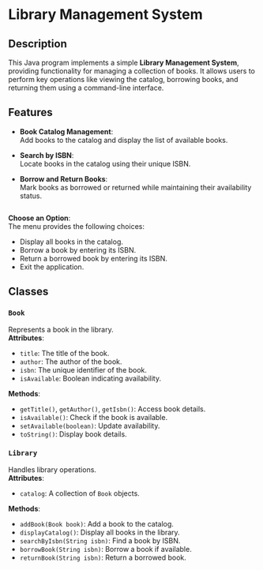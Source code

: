# Library Management System

## Description

This Java program implements a simple **Library Management System**, providing functionality for managing a collection of books. It allows users to perform key operations like viewing the catalog, borrowing books, and returning them using a command-line interface.

## Features

- **Book Catalog Management**:  
  Add books to the catalog and display the list of available books.

- **Search by ISBN**:  
  Locate books in the catalog using their unique ISBN.

- **Borrow and Return Books**:  
  Mark books as borrowed or returned while maintaining their availability status.

   ```

 **Choose an Option**:  
   The menu provides the following choices:  
   - Display all books in the catalog.  
   - Borrow a book by entering its ISBN.  
   - Return a borrowed book by entering its ISBN.  
   - Exit the application.

## Classes

### `Book`
Represents a book in the library.  
**Attributes**:
- `title`: The title of the book.
- `author`: The author of the book.
- `isbn`: The unique identifier of the book.
- `isAvailable`: Boolean indicating availability.

**Methods**:
- `getTitle()`, `getAuthor()`, `getIsbn()`: Access book details.
- `isAvailable()`: Check if the book is available.
- `setAvailable(boolean)`: Update availability.
- `toString()`: Display book details.

### `Library`
Handles library operations.  
**Attributes**:
- `catalog`: A collection of `Book` objects.

**Methods**:
- `addBook(Book book)`: Add a book to the catalog.
- `displayCatalog()`: Display all books in the library.
- `searchByIsbn(String isbn)`: Find a book by ISBN.
- `borrowBook(String isbn)`: Borrow a book if available.
- `returnBook(String isbn)`: Return a borrowed book.

